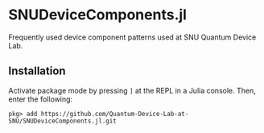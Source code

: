 # SNUDeviceComponents.jl
Frequently used device component patterns used at SNU Quantum Device Lab.

## Installation
Activate package mode by pressing `]` at the REPL in a Julia console. Then, enter the following:
```
pkg> add https://github.com/Quantum-Device-Lab-at-SNU/SNUDeviceComponents.jl.git
```
